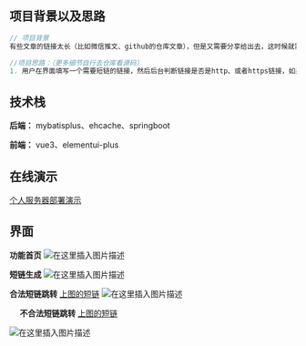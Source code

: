 ## 项目背景以及思路

```java
// 项目背景
有些文章的链接太长（比如微信推文、github的仓库文章），但是又需要分享给出去，这时候就需要短链一下，然后分享给朋友，国内的短链都需要审核域名实属麻烦，所以写一个方便自己

//项目思路：（更多细节自行去仓库看源码）
1. 用户在界面填写一个需要短链的链接，然后后台判断链接是否是http、或者https链接，如果符合则生成一个结构是【个人服务器的IP:项目端口号/UUID】，存入缓存（1天时间），并且持久化到数据库。每次用户进入短链时自动将短链放入缓存中加快响应速度，而不是都查数据库
```



## 技术栈

**后端：** mybatisplus、ehcache、springboot


**前端：** vue3、elementui-plus



## 在线演示

[个人服务器部署演示](http://qq.linruchang.work:8888)



## 界面

**功能首页**
![在这里插入图片描述](https://img-blog.csdnimg.cn/f8ce02e5f3d1462caad02d3b035e21eb.png)




**短链生成**
![在这里插入图片描述](https://img-blog.csdnimg.cn/131fe67363e1406d92330e0c0069d02b.png)


**合法短链跳转**
[上图的短链](http://qq.linruchang.work:8888/830fd28eeb3849608e92c2f13b469ace)
![在这里插入图片描述](https://img-blog.csdnimg.cn/21fa32130078463381cfc1d9eb9f5013.png)

&emsp;
**不合法短链跳转**
[上图的短链](http://qq.linruchang.work:8888/830fd28eeb3849608e92c2f13b469acefsadfdsfsdfds)

![在这里插入图片描述](https://img-blog.csdnimg.cn/0ac1bc2f4816457e91bd3170c36cb07c.png)
